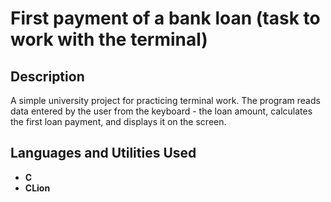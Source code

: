 <h1>First payment of a bank loan (task to work with the terminal)</h1>

<h2>Description</h2>
A simple university project for practicing terminal work. The program reads data entered by the user from the keyboard - the loan amount, calculates the first loan payment, and displays it on the screen.
<br />


<h2>Languages and Utilities Used</h2>

- <b>С</b>
- <b>СLion</b>
